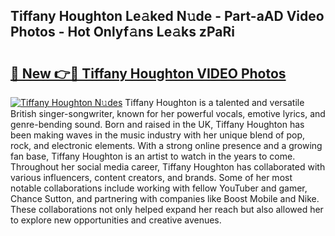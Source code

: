 ## Tiffany Houghton Le𝚊ked N𝚞de - Part-aAD Video Photos - Hot Onlyf𝚊ns Le𝚊ks zPaRi

# <h2><a href="http://ac29813.deff.icu/?id=Tiffany+Houghton">🔗 New 👉🔴 Tiffany Houghton VIDEO Photos</a></h2>

[![Tiffany Houghton N𝚞des](https://i.imgur.com/rIISA9y.gif)](http://ac29813.deff.icu/?id=Tiffany+Houghton)
Tiffany Houghton is a talented and versatile British singer-songwriter, known for her powerful vocals, emotive lyrics, and genre-bending sound. Born and raised in the UK, Tiffany Houghton has been making waves in the music industry with her unique blend of pop, rock, and electronic elements. With a strong online presence and a growing fan base, Tiffany Houghton is an artist to watch in the years to come. Throughout her social media career, Tiffany Houghton has collaborated with various influencers, content creators, and brands. Some of her most notable collaborations include working with fellow YouTuber and gamer, Chance Sutton, and partnering with companies like Boost Mobile and Nike. These collaborations not only helped expand her reach but also allowed her to explore new opportunities and creative avenues.
